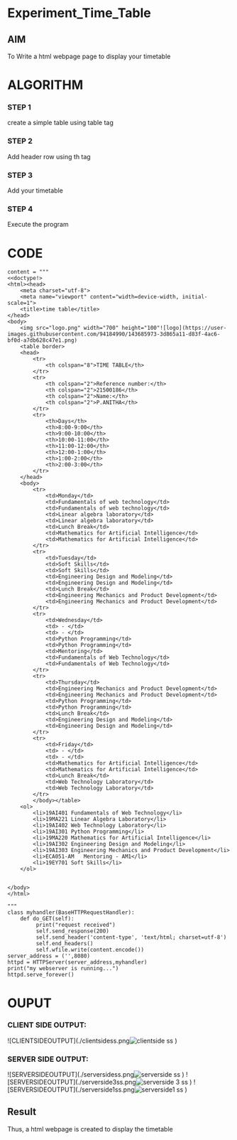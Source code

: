 # Experiment_Time_Table

## AIM
To Write a html webpage page to display  your timetable

# ALGORITHM
### STEP 1
create a simple table using table tag
### STEP 2
Add header row using th tag
### STEP 3
Add your timetable
### STEP 4
Execute the program

# CODE
```from http.server import HTTPServer, BaseHTTPRequestHandler
content = """
<<doctype!>
<html><head>
	<meta charset="utf-8">
	<meta name="viewport" content="width=device-width, initial-scale=1">
	<title>time table</title>
</head>
<body>
    <img src="logo.png" width="700" height="100"![logo](https://user-images.githubusercontent.com/94184990/143685973-3d865a11-d83f-4ac6-bf0d-a7db628c47e1.png)
    <table border>
	<head>
		<tr>
			<th colspan="8">TIME TABLE</th>
		</tr>
		<tr>
			<th colspan="2">Reference number:</th>
			<th colspan="2">21500186</th>
			<th colspan="2">Name:</th>
			<th colspan="2">P.ANITHA</th>
		</tr>
		<tr>
			<th>Days</th>
			<th>8:00-9:00</th>
			<th>9:00-10:00</th>
			<th>10:00-11:00</th>
			<th>11:00-12:00</th>
			<th>12:00-1:00</th>
			<th>1:00-2:00</th>
			<th>2:00-3:00</th>
		</tr>
	</head>
	<body>
		<tr>
			<td>Monday</td>
			<td>Fundamentals of web technology</td>
			<td>Fundamentals of web technology</td>
			<td>Linear algebra laboratory</td>
			<td>Linear algebra laboratory</td>
			<td>Lunch Break</td>
			<td>Mathematics for Artificial Intelligence</td>
			<td>Mathematics for Artificial Intelligence</td>
		</tr>
		<tr>
			<td>Tuesday</td>
			<td>Soft Skills</td>
			<td>Soft Skills</td>
			<td>Engineering Design and Modeling</td>
			<td>Engineering Design and Modeling</td>
			<td>Lunch Break</td>
			<td>Engineering Mechanics and Product Development</td>
			<td>Engineering Mechanics and Product Development</td>
		</tr>
		<tr>
			<td>Wednesday</td>
			<td> - </td>
			<td> - </td>
			<td>Python Programming</td>
			<td>Python Programming</td>
			<td>Mentoring</td>
			<td>Fundamentals of Web Technology</td>
			<td>Fundamentals of Web Technology</td>
		</tr>
		<tr>
			<td>Thursday</td>
			<td>Engineering Mechanics and Product Development</td>
			<td>Engineering Mechanics and Product Development</td>
			<td>Python Programming</td>
			<td>Python Programming</td>
			<td>Lunch Break</td>
			<td>Engineering Design and Modeling</td>
			<td>Engineering Design and Modeling</td>
		</tr>
		<tr>
			<td>Friday</td>
			<td> - </td>
			<td> - </td>
		    <td>Mathematics for Artificial Intelligence</td>
			<td>Mathematics for Artificial Intelligence</td>
			<td>Lunch Break</td>
			<td>Web Technology Laboratory</td>
			<td>Web Technology Laboratory</td>
		</tr>  
		</body></table>
	<ol>
		<li>19AI401	Fundamentals of Web Technology</li>
		<li>19MA221	Linear Algebra Laboratory</li>
		<li>19AI402	Web Technology Laboratory</li>
		<li>19AI301	Python Programming</li>
		<li>19MA220	Mathematics for Artificial Intelligence</li>
		<li>19AI302	Engineering Design and Modeling</li>
		<li>19AI303	Engineering Mechanics and Product Development</li>
		<li>ECA051-AM	Mentoring - AM1</li>
		<li>19EY701	Soft Skills</li>
	</ol>


</body>
</html>

"""
class myhandler(BaseHTTPRequestHandler):
    def do_GET(self):
         print("request received")
         self.send_response(200)
         self.send_header('content-type', 'text/html; charset=utf-8')
         self.end_headers()
         self.wfile.write(content.encode())
server_address = ('',8080)
httpd = HTTPServer(server_address,myhandler)
print("my webserver is running...")
httpd.serve_forever() 
```
 # OUPUT
 ### CLIENT SIDE OUTPUT:
 ![CLIENTSIDEOUTPUT](./clientsidess.png![clientside ss](https://user-images.githubusercontent.com/94184990/143673541-fd97e88e-050c-4440-9f10-4041a1ad6402.PNG)
)
 ### SERVER SIDE OUTPUT:


 ![SERVERSIDEOUTPUT](./serversidess.png![serverside ss](https://user-images.githubusercontent.com/94184990/143673618-c004a371-b3e3-4471-9443-2315eca5c38a.PNG)
)
 ![SERVERSIDEOUTPUT](./serverside3ss.png![serverside 3 ss](https://user-images.githubusercontent.com/94184990/143673582-fb72e028-efaa-4fac-be42-02b088db6e7c.png)
)
 ![SERVERSIDEOUTPUT](./serverside1ss.png![serverside1 ss](https://user-images.githubusercontent.com/94184990/143673594-97f8f7d8-11d4-4db6-a941-9b8dc93284b4.PNG)
)
 ## Result
 Thus, a html webpage is created to display the timetable

 

